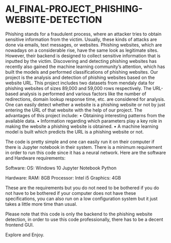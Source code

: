 # AI_FINAL-PROJECT_PHISHING-WEBSITE-DETECTION

Phishing stands for a fraudulent process, where an attacker tries to obtain sensitive information from the victim. Usually, these kinds of attacks are done via emails, text messages, or websites. Phishing websites, which are nowadays on a considerable rise, have the same look as legitimate sites. However, their backend is designed to collect sensitive information that is inputted by the victim. Discovering and detecting phishing websites has recently also gained the machine learning community’s attention, which has built the models and performed classifications of phishing websites. Our project is the analysis and detection of phishing websites based on the website URL. This project includes two datasets from mendaly data for phishing websites of sizes 89,000 and 59,000 rows respectively. The URL-based analysis is performed and various factors like the number of redirections, domain lookup response time, etc. are considered for analysis. One can easily detect whether a website is a phishing website or not by just entering the URL of that website with the help of our project. The advantages of this project include: • Obtaining interesting patterns from the available data. • Information regarding which parameters play a key role in making the website a phishing website is obtained. • A machine learning model is built which predicts the URL is a phishing website or not.

The code is pretty simple and one can easily run it on their computer if there is Jupyter notebook in their system. There is a minimum requirement in order to run this code since it has a neural network. Here are the software and Hardware requirements:

Software: 
OS: Windows 10 
Jupyter Notebook 
Python

Hardware: 
RAM: 8GB 
Processor: Intel i5 
Graphics: 4GB

These are the requirements but you do not need to be bothered if you do not have to be bothered if your computer does not have these specifications, you can also run on a low configuration system but it just takes a little more time than usual.

Please note that this code is only the backend to the phishing website detection, in order to use this code professionally, there has to be a decent frontend GUI.

Explore and Enjoy.
